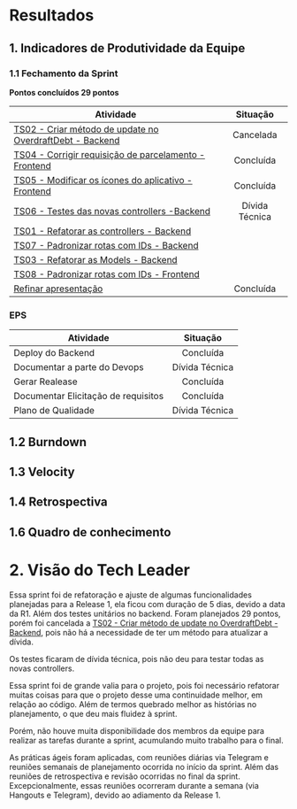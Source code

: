 # Resultados 

## 1. Indicadores de Produtividade da Equipe

### 1.1 Fechamento da Sprint 

**Pontos concluídos 29 pontos**

| Atividade | Situação |
| --------  | :----:   |
| [TS02 - Criar método de update no OverdraftDebt - Backend](https://github.com/fga-eps-mds/2019.2-Over26/issues/93) | Cancelada | 
| [TS04 - Corrigir requisição de parcelamento - Frontend](https://github.com/fga-eps-mds/2019.2-Over26/issues/97) | Concluída | 
| [TS05 - Modificar os ícones do aplicativo - Frontend](https://github.com/fga-eps-mds/2019.2-Over26/issues/98)  | Concluída | 
| [TS06 - Testes das novas controllers -Backend](https://github.com/fga-eps-mds/2019.2-Over26/issues/99) | Dívida Técnica | 
| [TS01 - Refatorar as controllers - Backend](https://github.com/fga-eps-mds/2019.2-Over26/issues/92) |  | 
| [TS07 - Padronizar rotas com IDs - Backend](https://github.com/fga-eps-mds/2019.2-Over26/issues/100) |  |
| [TS03 - Refatorar as Models - Backend](https://github.com/fga-eps-mds/2019.2-Over26/issues/94) |  | 
| [TS08 - Padronizar rotas com IDs - Frontend](https://github.com/fga-eps-mds/2019.2-Over26/issues/101) |  | 
| [Refinar apresentação](https://github.com/fga-eps-mds/2019.2-Over26/issues/102) | Concluída |


### EPS
| Atividade | Situação |
| -------- | :----: |
| Deploy do Backend | Concluída |
| Documentar a parte do Devops | Dívida Técnica |
| Gerar Realease | Concluída |
| Documentar Elicitação de requisitos | Concluída |
| Plano de Qualidade |  Dívida Técnica |

## 1.2 Burndown

## 1.3 Velocity 

## 1.4 Retrospectiva 




## 1.6 Quadro de conhecimento


# 2. Visão do Tech Leader
Essa sprint foi de refatoração e ajuste de algumas funcionalidades planejadas para a Release 1, ela ficou com duração de 5 dias, devido a data da R1. Além dos testes unitários no backend. Foram planejados 29 pontos, porém foi cancelada a [TS02 - Criar método de update no OverdraftDebt - Backend](https://github.com/fga-eps-mds/2019.2-Over26/issues/93), pois não há a necessidade de ter um método para atualizar a dívida.  

Os testes ficaram de dívida técnica, pois não deu para testar todas as novas controllers. 

Essa sprint foi de grande valia para o projeto, pois foi necessário refatorar muitas coisas para que o projeto desse uma continuidade melhor, em relação ao código. Além de termos quebrado melhor as histórias no planejamento, o que deu mais fluidez  à sprint. 

Porém, não houve muita disponibilidade dos membros da equipe para realizar as tarefas durante a sprint, acumulando muito trabalho para o final. 

As práticas ágeis foram aplicadas, com reuniões diárias via Telegram e reuniões semanais de planejamento ocorrida no início da sprint. Além das reuniões de retrospectiva e revisão ocorridas no final da sprint.  Excepcionalmente, essas reuniões ocorreram durante a semana (via Hangouts e Telegram), devido ao adiamento da Release 1.
